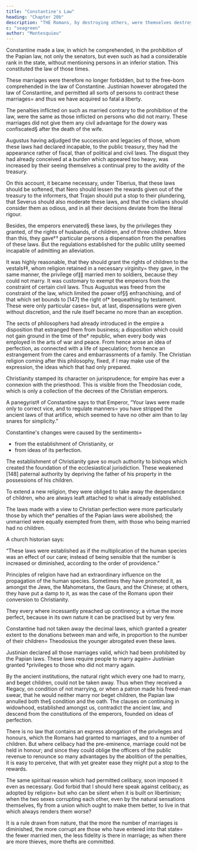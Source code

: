 ```yaml
---
title: "Constantine's Law"
heading: "Chapter 20b"
description: "THE Romans, by destroying others, were themselves destroyed. Through incessant action they wore out like a weapon kept constantly in use"
c: "seagreen"
author: "Montesquieu"
---
```




Constantine made a law, in which he comprehended, in the prohibition of the Papian law, not only the senators, but even such as had a considerable rank in the state, without mentioning persons in an inferior station. This constituted the law of those times. 

These marriages were therefore no longer forbidden, but to the free-born comprehended in the law of Constantine. Justinian however abrogated the law of Constantine, and permitted all sorts of persons to contract these marriages=  and thus we have acquired so fatal a liberty.

The penalties inflicted on such as married contrary to the prohibition of the law, were the same as those inflicted on persons who did not marry. These marriages did not give them any civil advantage for the dowry was confiscated§ after the death of the wife.

Augustus having adjudged the succession and legacies of those, whom these laws had declared incapable, to the public treasury, they had the appearance rather of fiscal, than of political and civil laws. The disgust they had already conceived at a burden which appeared too heavy, was increased by their seeing themselves a continual prey to the avidity of the treasury. 

On this account, it became necessary, under Tiberius, that these laws should be softened, that Nero should lessen the rewards given out of the treasury to the informers, that Trajan should put a stop to their plundering, that Severus should also moderate these laws, and that the civilians should consider them as odious, and in all their decisions deviate from the literal rigour.

Besides, the emperors enervated§ these laws, by the privileges they granted, of the rights of husbands, of children, and of three children. More than this, they gave†† particular persons a dispensation from the penalties of these laws. But the regulations established for the public utility seemed incapable of admitting an alleviation.

It was highly reasonable, that they should grant the rights of children to the vestals‡‡, whom religion retained in a necessary virginity=  they gave, in the same manner, the privilege of∥∥ married men to soldiers, because they could not marry. It was customary to exempt the emperors from the constraint of certain civil laws. Thus Augustus was freed from the constraint of the law, which limited the power of§§ enfranchising, and of that which set bounds to [147] the right of* bequeathing by testament. These were only particular cases=  but, at last, dispensations were given without discretion, and the rule itself became no more than an exception.

The sects of philosophers had already introduced in the empire a disposition that estranged them from business; a disposition which could not gain ground in the time of the† republic, when every body was employed in the arts of war and peace. From hence arose an idea of perfection, as connected with a life of speculation; from hence an estrangement from the cares and embarrassments of a family. The Christian religion coming after this philosophy, fixed, if I may make use of the expression, the ideas which that had only prepared.

Christianity stamped its character on jurisprudence; for empire has ever a connexion with the priesthood. This is visible from the Theodosian code, which is only a collection of the decrees of the Christian emperors.

A panegyrist‡ of Constantine says to that Emperor, “Your laws were made only to correct vice, and to regulate manners=  you have stripped the ancient laws of that artifice, which seemed to have no other aim than to lay snares for simplicity.”

Constantine's changes were caused by the sentiments= 
- from the establishment of Christianity, or 
- from ideas of its perfection. 

The establishment of Christianity gave so much authority to bishops which created the foundation of the ecclesiastical jurisdiction. These weakened [148] paternal authority by depriving the father of his property in the possessions of his children. 

To extend a new religion, they were obliged to take away the dependance of children, who are always leaft attached to what is already established.

The laws made with a view to Christian perfection were more particularly those by which the† penalties of the Papian laws were abolished; the unmarried were equally exempted from them, with those who being married had no children.

A church historian says:

“These laws were established as if the multiplication of the human species was an effect of our care; instead of being sensible that the number is increased or diminished, according to the order of providence.”

Principles of religion have had an extraordinary influence on the propagation of the human species. Sometimes they have promoted it, as amongst the Jews, the Mahometans, the Gaurs, and the Chinese; at others, they have put a damp to it, as was the case of the Romans upon their conversion to Christianity.

They every where incessantly preached up continency; a virtue the more perfect, because in its own nature it can be practised but by very few.

Constantine had not taken away the decimal laws, which granted a greater extent to the donations between man and wife, in proportion to the number of their children=  Theodosius the younger abrogated even these laws.

Justinian declared all those marriages valid, which had been prohibited by the Papian laws. These laws require people to marry again=  Justinian granted †privileges to those who did not marry again.

By the ancient institutions, the natural right which every one had to marry, and beget children, could not be taken away. Thus when they received a ‡legacy, on condition of not marrying, or when a patron made his freed-man swear, that he would neither marry nor beget children, the Papian law annulled both the§ condition and the oath. The clauses on continuing in widowhood, established amongst us, contradict the ancient law, and descend from the constitutions of the emperors, founded on ideas of perfection.

There is no law that contains an express abrogation of the privileges and honours, which the Romans had granted to marriages, and to a number of children. But where celibacy had the pre-eminence, marriage could not be held in honour; and since they could oblige the officers of the public revenue to renounce so many advantages by the abolition of the penalties, it is easy to perceive, that with yet greater ease they might put a stop to the rewards.

The same spiritual reason which had permitted celibacy, soon imposed it even as necessary. God forbid that I should here speak against celibacy, as adopted by religion=  but who can be silent when it is built on libertinism; when the two sexes corrupting each other, even by the natural sensations themselves, fly from a union which ought to make them better, to live in that which always renders them worse?

It is a rule drawn from nature, that the more the number of marriages is diminished, the more corrupt are those who have entered into that state=  the fewer married men, the less fidelity is there in marriage; as when there are more thieves, more thefts are committed.
